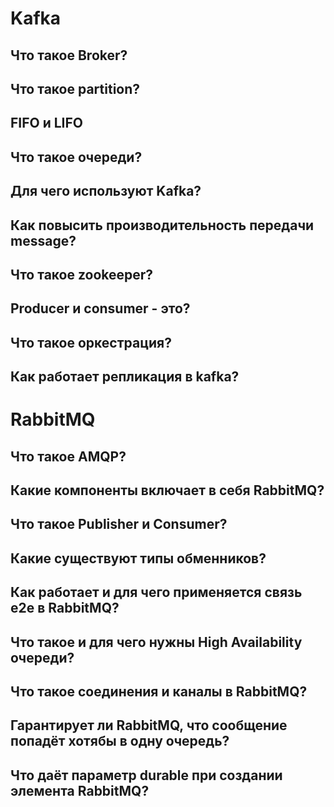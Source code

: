 # Kafka
## Что такое Broker?
## Что такое partition?
## FIFO и LIFO
## Что такое очереди?
## Для чего используют Kafka?
## Как повысить производительность передачи message?
## Что такое zookeeper?
## Producer и consumer - это?
## Что такое оркестрация?
## Как работает репликация в kafka?
# RabbitMQ
## Что такое AMQP?
## Какие компоненты включает в себя RabbitMQ?
## Что такое Publisher и Consumer?
## Какие существуют типы обменников?
## Как работает и для чего применяется связь e2e в RabbitMQ?
## Что такое и для чего нужны High Availability очереди?
## Что такое соединения и каналы в RabbitMQ?
## Гарантирует ли RabbitMQ, что сообщение попадёт хотябы в одну очередь?
## Что даёт параметр durable при создании элемента RabbitMQ?